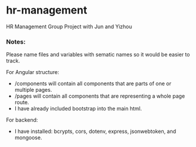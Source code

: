 # hr-management
HR Management Group Project with Jun and Yizhou

### Notes: 

Please name files and variables with sematic names so it would be easier to track.

For Angular structure: 
- /components will contain all components that are parts of one or multiple pages.
- /pages will contain all components that are representing a whole page route.
- I have already included bootstrap into the main html.

For backend: 
- I have installed: bcrypts, cors, dotenv, express, jsonwebtoken, and mongoose.
